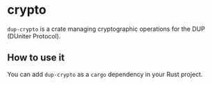 # crypto

`dup-crypto` is a crate managing cryptographic operations for the DUP (DUniter Protocol).

## How to use it

You can add `dup-crypto` as a `cargo` dependency in your Rust project.
